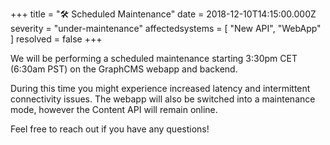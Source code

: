 +++
title = "🛠  Scheduled Maintenance"
date = 2018-12-10T14:15:00.000Z
severity = "under-maintenance"
affectedsystems = [
  "New API",
  "WebApp"
]
resolved = false
+++

We will be performing a scheduled maintenance starting 3:30pm CET (6:30am PST) on the GraphCMS webapp and backend.

During this time you might experience increased latency and intermittent connectivity issues. The webapp will also be switched into a maintenance mode, however the Content API will remain online.

Feel free to reach out if you have any questions!